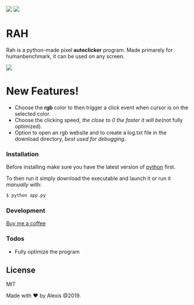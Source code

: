 [![](https://img.shields.io/badge/version-1.0-green)]()
[![](https://img.shields.io/badge/build-experimental-orange)]()

# RAH

Rah is a python-made pixel **autoclicker** program. Made primarely for humanbenchmark, it can be used on any screen.

![](https://i.imgur.com/W5Nkhfl_d.jpg?maxwidth=640&shape=thumb&fidelity=medium)

# New Features!

  - Choose the **rgb** color to then trigger a click event when cursor is on the selected color.
  - Choose the clicking speed, *the close to 0 the faster it will be*(not fully optimized).
  - Option to open an rgb website and to create a log.txt file in the download directory, *best used for debugging*.

### Installation
Before installing make sure you have the latest version of [python](https://www.python.org/downloads/) first.

To then run it simply download the executable and launch it or run it *manually* with:

```sh
$ python app.py
```


### Development

[Buy me a coffee](https://www.buymeacoffee.com/)

### Todos

 - Fully optimize the program

License
----

MIT

Made with ❤️ by Alexis @2019.

